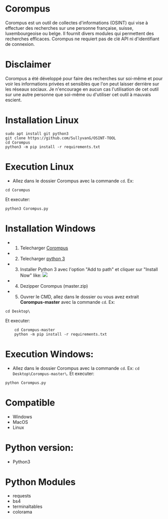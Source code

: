 Corompus
=

Corompus est un outil de collectes d'informations (OSINT) qui vise à effectuer des recherches sur une personne française, suisse, luxembourgeoise ou belge. Il fournit divers modules qui permettent des recherches efficaces. Corompus ne requiert pas de clé API ni d'identifiant de connexion.


Disclaimer
=
Corompus a été développé pour faire des recherches sur soi-même et pour voir les informations privées et sensibles que l'on peut laisser derrière sur les réseaux sociaux. Je n'encourage en aucun cas l'utilisation de cet outil sur une autre personne que soi-même ou d'utiliser cet outil à mauvais escient.


Installation Linux
=
    sudo apt install git python3
    git clone https://github.com/SullyvanG/OSINT-TOOL
    cd Corompus
    python3 -m pip install -r requirements.txt
    
Execution Linux
=
- Allez dans le dossier Corompus avec la commande `cd`. Ex: 
```
cd Corompus
```
Et executer:
```
python3 Corompus.py
```

Installation Windows
=
- 1. Telecharger [Corompus](https://github.com/Famalo/Corompus)
- 2. Telecharger [python 3](https://www.python.org/downloads/release/python-380/) 
- 3. Installer Python 3 avec l'option "Add to path" et cliquer sur "Install Now" like:
![](https://datatofish.com/wp-content/uploads/2018/10/0001_add_Python_to_Path.png)
- 4. Dezipper Corompus (master.zip)
- 5. Ouvrer le CMD, allez dans le dossier ou vous avez extrait **Corompus-master**  avec la commande ```cd```.
     Ex: 
```
cd Desktop\
``` 
Et executer:
```
    cd Corompus-master
    python -m pip install -r requirements.txt
```

Execution Windows:
=
- Allez dans le dossier Corompus avec la commande `cd`. Ex: `cd Desktop\Corompus-master\`. 
Et executer:
```
python Corompus.py
```


Compatible
=
- Windows
- MacOS
- Linux

Python version:
=
- Python3

Python Modules
=
- requests
- bs4
- terminaltables
- colorama


